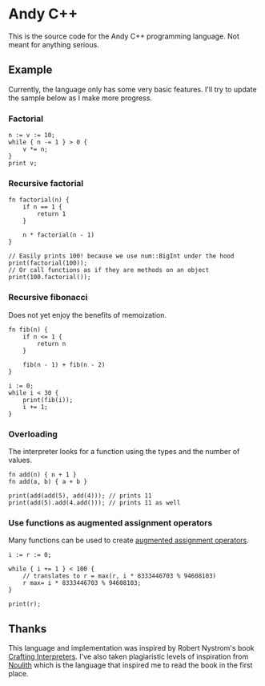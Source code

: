 # Andy C++

This is the source code for the Andy C++ programming language. Not meant for anything serious.

## Example

Currently, the language only has some very basic features. I'll try to update the sample below as I make more progress.

### Factorial

```ndc
n := v := 10;
while { n -= 1 } > 0 {
    v *= n;
}
print v;
```

### Recursive factorial

```ndc
fn factorial(n) {
    if n == 1 {
        return 1
    } 
    
    n * factorial(n - 1)
}

// Easily prints 100! because we use num::BigInt under the hood
print(factorial(100));
// Or call functions as if they are methods on an object
print(100.factorial());

```

### Recursive fibonacci

Does not yet enjoy the benefits of memoization.

```ndc
fn fib(n) {
    if n <= 1 {
        return n
    } 

    fib(n - 1) + fib(n - 2)
}

i := 0;
while i < 30 {
    print(fib(i));
    i += 1;
}
```

### Overloading

The interpreter looks for a function using the types and the number of values.

```ndc
fn add(n) { n + 1 }
fn add(a, b) { a + b }

print(add(add(5), add(4))); // prints 11
print(add(5).add(4.add())); // prints 11 as well
```

### Use functions as augmented assignment operators

Many functions can be used to
create [augmented assignment operators](https://blog.vero.site/post/noulith#augmented-assignment).

```ndc
i := r := 0;

while { i += 1 } < 100 {
    // translates to r = max(r, i * 8333446703 % 94608103)
    r max= i * 8333446703 % 94608103;
}

print(r);
```

## Thanks

This language and implementation was inspired by Robert Nystrom's
book [Crafting Interpreters](https://craftinginterpreters.com/). I've also taken
plagiaristic levels of inspiration from [Noulith](https://github.com/betaveros/noulith) which is the language that
inspired me to read the book in the
first place.
